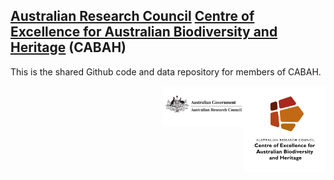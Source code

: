 ## <a href="http://www.arc.gov.au">Australian Research Council</a> <a href="http://epicaustralia.org.au">Centre of Excellence for Australian Biodiversity and Heritage</a> (CABAH)

This is the shared Github code and data repository for members of CABAH. 

[<img src="profile/CabahFCP.jpg" alt="Centre of Excellence for Australian Biodiversity and Heritage" width="130" align="right" />](http://EpicAustralia.org.au)
[<img src="profile/australian-research-council.png" alt="Australian Research Council" width="130" align="right" />](http://www.arc.gov.au)
